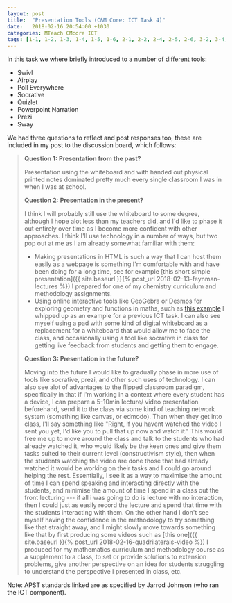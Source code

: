 ```yaml
---
layout: post
title:  "Presentation Tools (C&M Core: ICT Task 4)"
date:   2018-02-16 20:54:00 +1030
categories: MTeach CMcore ICT
tags: [1-1, 1-2, 1-3, 1-4, 1-5, 1-6, 2-1, 2-2, 2-4, 2-5, 2-6, 3-2, 3-4, 3-6, 3-7]
---
```


In this task we where briefly introduced to a number of different tools:
- Swivl
- Airplay
- Poll Everywhere
- Socrative
- Quizlet
- Powerpoint Narration
- Prezi
- Sway

We had three questions to reflect and post responses too, these are included in my post to the discussion board, which follows:

<blockquote markdown="1">

**Question 1: Presentation from the past?**

Presentation using the whiteboard and with handed out physical printed notes dominated pretty much every single classroom I was in when I was at school.

**Question 2: Presentation in the present?**

I think I will probably still use the whiteboard to some degree, although I hope alot less than my teachers did, and I'd like to phase it out entirely over time as I become more confident with other approaches. I think I'll use technology in a number of ways, but two pop out at me as I am already somewhat familiar with them:
- Making presentations in HTML is such a way that I can host them easily as a webpage is something I'm comfortable with and have been doing for a long time, see for example [this short simple presentation]({{ site.baseurl }}{% post_url 2018-02-13-feynman-lectures %}) I prepared for one of my chemistry curriculum and methodology assignments. 
- Using online interactive tools like GeoGebra or Desmos for exploring geometry and functions in maths, such as [this example](https://ggbm.at/s4PJzCD5) I whipped up as an example for a previous ICT task.
I can also see myself using a pad with some kind of digital whiteboard as a replacement for a whiteboard that would allow me to face the class, and occasionally using a tool like socrative in class for getting live feedback from students and getting them to engage.

**Question 3: Presentation in the future?**

Moving into the future I would like to gradually phase in more use of tools like socrative, prezi, and other such uses of technology. I can also see alot of advantages to the flipped classroom paradigm, specifically in that if I'm working in a context where every student has a device, I can prepare a 5-10min lecture/ video presentation beforehand, send it to the class via some kind of teaching network system (something like canvas, or edmodo). Then when they get into class, I'll say something like "Right, if you havent watched the video I sent you yet, I'd like you to pull that up now and watch it." This would free me up to move around the class and talk to the students who had already watched it, who would likely be the keen ones and give them tasks suited to their current level (constructivism style), then when the students watching the video are done those that had already watched it would be working on their tasks and I could go around helping the rest. Essentially, I see it as a way to maximise the amount of time I can spend speaking and interacting directly with the students, and minimise the amount of time I spend in a class out the front lecturing --- if all i was going to do is lecture with no interaction, then I could just as easily record the lecture and spend that time with the students interacting with them. On the other hand I don't see myself having the confidence in the methodology to try something like that straight away, and I might slowly move towards something like that by first producing some videos such as [this one]({{ site.baseurl }}{% post_url 2018-02-16-quadrilaterals-video %}) I produced for my mathematics curriculum and methodology course as a supplement to a class, to set or provide solutions to extension problems, give another perspective on an idea for students struggling to understand the perspective I presented in class, etc.

</blockquote>

Note: APST standards linked are as specified by Jarrod Johnson (who ran the ICT component).


